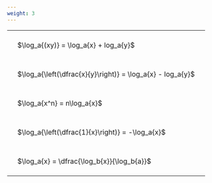 ```yaml
---
weight: 3
---
```


<style type="text/css">
#T_9f181 th.col_heading {
  text-align: left;
  font-size: 1em;
}
#T_9f181 td {
  text-align: left;
  font-size: 1em;
  padding: 1.5em;
}
</style>
<table id="T_9f181">
  <thead>
  </thead>
  <tbody>
    <tr>
      <td id="T_9f181_row0_col0" class="data row0 col0" >$\log_a{(xy)} = \log_a{x} + log_a{y}$</td>
    </tr>
    <tr>
      <td id="T_9f181_row1_col0" class="data row1 col0" >$\log_a{\left(\dfrac{x}{y}\right)} = \log_a{x} - log_a{y}$</td>
    </tr>
    <tr>
      <td id="T_9f181_row2_col0" class="data row2 col0" >$\log_a{x^n} = n\log_a{x}$</td>
    </tr>
    <tr>
      <td id="T_9f181_row3_col0" class="data row3 col0" >$\log_a{\left(\dfrac{1}{x}\right)} = -\log_a{x}$</td>
    </tr>
    <tr>
      <td id="T_9f181_row4_col0" class="data row4 col0" >$\log_a{x} = \dfrac{\log_b{x}}{\log_b{a}}$</td>
    </tr>
  </tbody>
</table>

